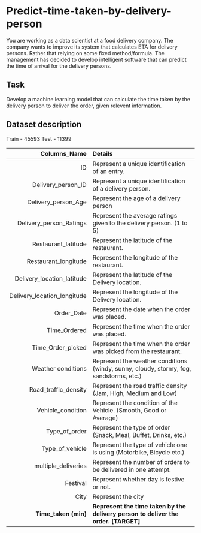 # Predict-time-taken-by-delivery-person
You are working as a data scientist at a food delivery company. The company wants to improve its system that calculates ETA for delivery persons. Rather that relying on some fixed method/formula. The management has decided to develop intelligent software that can predict the time of arrival for the delivery persons.
## Task
Develop a machine learning model that can calculate the time taken by the delivery person to deliver the order, given relevent information.
## Dataset description
Train - 45593
Test - 11399

|Columns_Name|                   Details|
|----------:|:-------------------------|
|ID|                             Represent a unique identification of an entry.|
|Delivery_person_ID|             Represent a unique identification of a delivery person.|
|Delivery_person_Age|            Represent the age of a delivery person|
|Delivery_person_Ratings|        Represent the average ratings given to the delivery person. (1 to 5)|
|Restaurant_latitude|            Represent the latitude of the restaurant.|
|Restaurant_longitude|           Represent the longitude of the restaurant.|
|Delivery_location_latitude|     Represent the latitude of the Delivery location.|
|Delivery_location_longitude|    Represent the longitude of the Delivery location.|
|Order_Date|                     Represent the date when the order was placed.|
|Time_Ordered|                    Represent the time when the order was placed.|
|Time_Order_picked|              Represent the time when the order was picked from the restaurant.|
|Weather conditions|             Represent the weather conditions (windy, sunny, cloudy, stormy, fog, sandstorms, etc.)|
|Road_traffic_density|           Represent the road traffic density (Jam, High, Medium and Low)|
|Vehicle_condition|              Represent the condition of the Vehicle. (Smooth, Good or Average)|
|Type_of_order|                  Represent the type of order (Snack, Meal, Buffet, Drinks, etc.)|
|Type_of_vehicle|                Represent the type of vehicle one is using (Motorbike, Bicycle etc.)|
|multiple_deliveries|            Represent the number of orders to be delivered in one attempt.|
|Festival|                       Represent whether day is festive or not.|
|City|                           Represent the city|
|**Time_taken (min)**|               **Represent the time taken by the delivery person to deliver the order. [TARGET]**|

